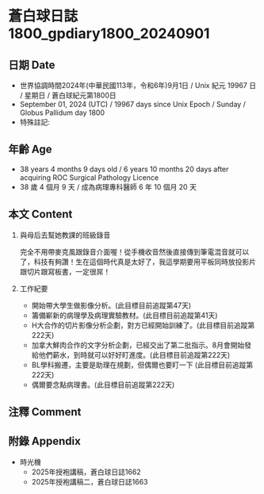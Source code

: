 [_metadata_:encoding]: - "utf-8"
[_metadata_:language]: - "zh-Hant-TW"
[_metadata_:fileformat]: - "markdown"
[_metadata_:MIME_type]: - "text/plain"
[_metadata_:markdown_version]: - "commonmark version 0.30"
[_metadata_:markdown_spec]: - "https://spec.commonmark.org/0.30/"

# 蒼白球日誌1800_gpdiary1800_20240901 #

## 日期 Date ##

* 世界協調時間2024年(中華民國113年，令和6年)9月1日 / Unix 紀元 19967 日 / 星期日 / 蒼白球紀元第1800日
* September 01, 2024 (UTC) / 19967 days since Unix Epoch / Sunday / Globus Pallidum day 1800
* 特殊註記:

## 年齡 Age ##

* 38 years 4 months 9 days old / 6 years 10 months 20 days after acquiring ROC Surgical Pathology Licence
* 38 歲 4 個月 9 天 / 成為病理專科醫師 6 年 10 個月 20 天

## 本文 Content ##

1. 與母后去幫她教課的班級錄音

    完全不用帶麥克風跟錄音介面喔！從手機收音然後直接傳到筆電混音就可以了，科技有夠讚！生在這個時代真是太好了，我這學期要用平板同時放投影片跟切片跟寫板書，一定很屌！

2. 工作紀要

    - 開始帶大學生做影像分析。(此目標目前追蹤第47天)
    - 籌備嶄新的病理學及病理實驗教材。(此目標目前追蹤第41天)
    - H大合作的切片影像分析企劃，對方已經開始訓練了。(此目標目前追蹤第222天)
    - 加拿大鮮肉合作的文字分析企劃，已經交出了第二批指示。8月會開始發給他們薪水，到時就可以好好盯進度。(此目標目前追蹤第222天)
    - BL學科搬遷，主要是助理在規劃，但偶爾也要盯一下 (此目標目前追蹤第222天)
    - 偶爾要念點病理書。(此目標目前追蹤第222天)

## 注釋 Comment ##


## 附錄 Appendix ##

* 時光機
    - 2025年授袍講稿，蒼白球日誌1662
    - 2025年授袍講稿二，蒼白球日誌1663
